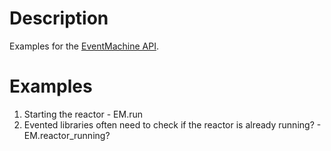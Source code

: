 Description
===========

Examples for the [EventMachine API](http://eventmachine.rubyforge.org/EventMachine.html).

Examples
========

1. Starting the reactor - EM.run
2. Evented libraries often need to check if the reactor is already running? - EM.reactor_running?
